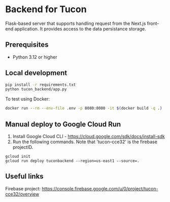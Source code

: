 # Backend for Tucon

Flask-based server that supports handling request from the Next.js front-end application. It provides access to the data persistance storage.

## Prerequisites

- Python 3.12 or higher

## Local development

```bash
pip install -r requirements.txt
python tucon_backend/app.py
```

To test using Docker:

```bash
docker run --rm --env-file .env -p 8080:8080 -it $(docker build -q .)
```

## Manual deploy to Google Cloud Run

1. Install Google Cloud CLI - https://cloud.google.com/sdk/docs/install-sdk
2. Run the following commands. Note that 'tucon-cce32' is the firebase projectID.

```
gcloud init
gcloud run deploy tuconbackend --region=us-east1 --source=.
```

## Useful links

Firebase project: https://console.firebase.google.com/u/0/project/tucon-cce32/overview
